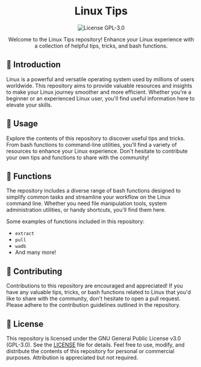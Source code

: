 <h1 align="center">Linux Tips</h1>

<p align="center">
  <img src="https://img.shields.io/github/license/M4A28/linux_tip?style=flat-square" alt="License GPL-3.0">
</p>

<p align="center">Welcome to the Linux Tips repository! Enhance your Linux experience with a collection of helpful tips, tricks, and bash functions.</p>

## 🚀 Introduction

Linux is a powerful and versatile operating system used by millions of users worldwide. This repository aims to provide valuable resources and insights to make your Linux journey smoother and more efficient. Whether you're a beginner or an experienced Linux user, you'll find useful information here to elevate your skills.

## 🔧 Usage

Explore the contents of this repository to discover useful tips and tricks. From bash functions to command-line utilities, you'll find a variety of resources to enhance your Linux experience. Don't hesitate to contribute your own tips and functions to share with the community!

## 📝 Functions

The repository includes a diverse range of bash functions designed to simplify common tasks and streamline your workflow on the Linux command line. Whether you need file manipulation tools, system administration utilities, or handy shortcuts, you'll find them here.

Some examples of functions included in this repository:

- `extract` 
- `pull` 
- `wadb`
- And many more!

## 🤝 Contributing

Contributions to this repository are encouraged and appreciated! If you have any valuable tips, tricks, or bash functions related to Linux that you'd like to share with the community, don't hesitate to open a pull request. Please adhere to the contribution guidelines outlined in the repository.

## 📄 License

This repository is licensed under the GNU General Public License v3.0 (GPL-3.0). See the [LICENSE](LICENSE) file for details. Feel free to use, modify, and distribute the contents of this repository for personal or commercial purposes. Attribution is appreciated but not required.
